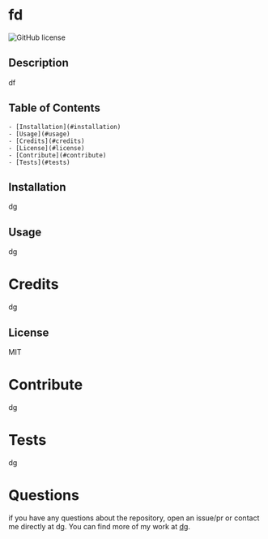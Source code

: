 
# fd
![GitHub license](https://img.shields.io/badge/license-MIT-green)

## Description

df

## Table of Contents

	- [Installation](#installation)
	- [Usage](#usage)
	- [Credits](#credits)
	- [License](#license)
	- [Contribute](#contribute)
	- [Tests](#tests)
## Installation

dg

## Usage

dg

# Credits

dg

## License

MIT

# Contribute

dg

# Tests

dg

# Questions

if you have any questions about the repository, open an issue/pr or contact me directly at dg.
You can find more of my work at [dg](https://github.com/dg).
